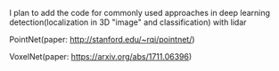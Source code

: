 I plan to add the code for commonly used approaches in deep learning detection(localization in 3D "image" and classification) with lidar

PointNet(paper: http://stanford.edu/~rqi/pointnet/)

VoxelNet(paper: https://arxiv.org/abs/1711.06396)
